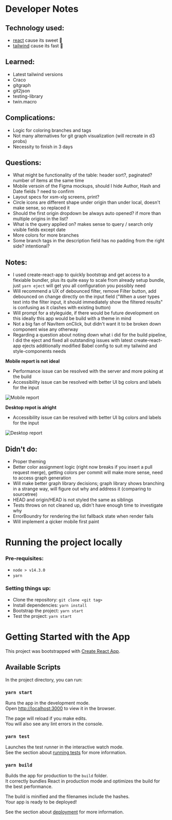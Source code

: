 # Developer Notes

## Technology used:

- [react](https://reactjs.org) cause its sweet 🍰
- [tailwind](https://tailwindcss.com) cause its fast
  🏃

## Learned:

- Latest tailwind versions
- Craco
- gitgraph
- git2json
- testing-library
- twin.macro

## Complications:

- Logic for coloring branches and tags
- Not many alternatives for git graph visualization (will recreate in d3 probs)
- Necessity to finish in 3 days

## Questions:

- What might be functionality of the table: header sort?, paginated? number of items at the same time
- Mobile versoin of the Figma mockups, should I hide Author, Hash and Date fields ? need to confirm
- Layout specs for xsm-xlg screens, print?
- Circle icons are different shape under origin than under local, doesn't make sense, so replaced it
- Should the first origin dropdown be always auto opened? if more than multiple origins in the list?
- What is the query applied on? makes sense to query / search only visible fields except date
- More colors for more branches
- Some branch tags in the description field has no padding from the right side? intentional?

## Notes:

- I used create-react-app to quickly bootstrap and get access to a flexiable bundler, plus its quite easy to scale from already setup bundle, just `yarn eject` will get you all configuration you possibly need
- Will recommend a UX of debounced filter, remove Filter button, add debounced on change directly on the input field ("When a user types text into the filter input, it should immediately show the filtered results" is confusing as it clashes with existing button)
- Will prompt for a styleguide, if there would be future development on this ideally this app would be build with a theme in mind
- Not a big fan of NavItem onClick, but didn't want it to be broken down component wise any otherway
- Regarding a question about noting down what i did for the build pipeline, I did the eject and fixed all outstanding issues with latest create-react-app ejects additionally modified Babel config to suit my tailwind and style-components needs

**Mobile report is not ideal**

- Performance issue can be resolved with the server and more poking at the build
- Accessibility issue can be resolved with better UI bg colors and labels for the input

![Mobile report](https://i.imgur.com/WQ113wk.png)

**Desktop repot is alright**

- Accessibility issue can be resolved with better UI bg colors and labels for the input

![Desktop report](https://i.imgur.com/yIiXoq0.png)

## Didn't do:

- Proper theming
- Better color assignment logic (right now breaks if you insert a pull request merge), getting colors per commit will make more sense, need to access graph generation
- Will make better graph library decisions; graph library shows branching in a strange way, will figure out why and address it (comparing to sourcetree)
- HEAD and origin/HEAD is not styled the same as siblings
- Tests throws on not cleaned up, didn't have enough time to investigate why
- ErrorBoundry for rendering the list fallback state when render fails
- Will implement a qicker mobile first paint

# Running the project locally

### Pre-requisites:

- `node > v14.3.0`
- `yarn`

### Setting things up:

- Clone the repository: `git clone <git tag>`
- Install dependencies: `yarn install`
- Bootstrap the project: `yarn start`
- Test the project: `yarn start`

# Getting Started with the App

This project was bootstrapped with [Create React App](https://github.com/facebook/create-react-app).

## Available Scripts

In the project directory, you can run:

### `yarn start`

Runs the app in the development mode.\
Open [http://localhost:3000](http://localhost:3000) to view it in the browser.

The page will reload if you make edits.\
You will also see any lint errors in the console.

### `yarn test`

Launches the test runner in the interactive watch mode.\
See the section about [running tests](https://facebook.github.io/create-react-app/docs/running-tests) for more information.

### `yarn build`

Builds the app for production to the `build` folder.\
It correctly bundles React in production mode and optimizes the build for the best performance.

The build is minified and the filenames include the hashes.\
Your app is ready to be deployed!

See the section about [deployment](https://facebook.github.io/create-react-app/docs/deployment) for more information.
